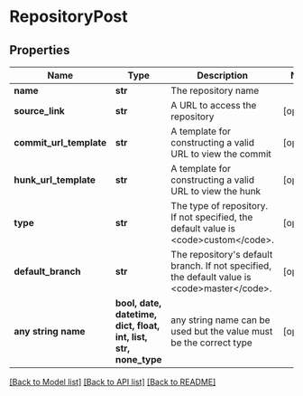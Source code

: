 # RepositoryPost


## Properties
Name | Type | Description | Notes
------------ | ------------- | ------------- | -------------
**name** | **str** | The repository name | 
**source_link** | **str** | A URL to access the repository | [optional] 
**commit_url_template** | **str** | A template for constructing a valid URL to view the commit | [optional] 
**hunk_url_template** | **str** | A template for constructing a valid URL to view the hunk | [optional] 
**type** | **str** | The type of repository. If not specified, the default value is &lt;code&gt;custom&lt;/code&gt;. | [optional] 
**default_branch** | **str** | The repository&#39;s default branch. If not specified, the default value is &lt;code&gt;master&lt;/code&gt;. | [optional] 
**any string name** | **bool, date, datetime, dict, float, int, list, str, none_type** | any string name can be used but the value must be the correct type | [optional]

[[Back to Model list]](../README.md#documentation-for-models) [[Back to API list]](../README.md#documentation-for-api-endpoints) [[Back to README]](../README.md)


